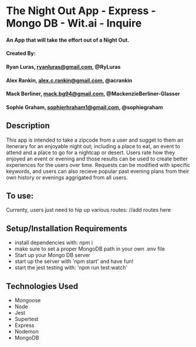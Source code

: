 # The Night Out App -  Express - Mongo DB - Wit.ai - Inquire

#### An App that will take the effort out of a Night Out.

#### Created By:
#### Ryan Luras, ryanluras@gmail.com, @RyLuras
#### Alex Rankin, alex.c.rankin@gmail.com, @acrankin
#### Mack Berliner, mack.bg94@gmail.com, @MackenzieBerliner-Glasser
#### Sophie Graham, sophierhraham1@gmail.com, @sophiegraham

## Description

This app is intended to take a zipcode from a  user and sugget to them an itenerary for an enjoyable night out; including a place to eat, an event to attend and a place to go for a nightcap or desert. Users rate how they enjoyed an event or evening and those results can be used to create better experiences for the users over time. Requests can be modified with specific keywords, and users can also recieve popular past evening plans from their own history or evenings aggrigated from all users.

## To use:

Currenty, users just need to hip up various routes:
//add routes here

## Setup/Installation Requirements

* install dependencies with: npm i
* make sure to set a proper MongoDB path in your own .env file
* Start up your Mongo DB server
* start up the server with 'npm start' and have fun!
* start the jest testing with: 'npm run test:watch'

## Technologies Used

* Mongoose
* Node
* Jest
* Supertest
* Express
* Nodemon
* MongoDB


